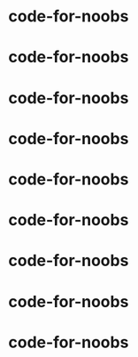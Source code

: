 # code-for-noobs
# code-for-noobs
# code-for-noobs
# code-for-noobs
# code-for-noobs
# code-for-noobs
# code-for-noobs
# code-for-noobs
# code-for-noobs
